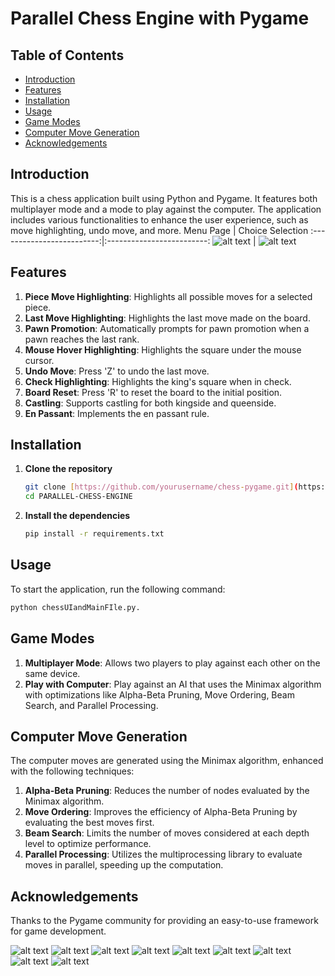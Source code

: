 # Parallel Chess Engine with Pygame

## Table of Contents
- [Introduction](#introduction)
- [Features](#features)
- [Installation](#installation)
- [Usage](#usage)
- [Game Modes](#game-modes)
- [Computer Move Generation](#computer-move-generation)
- [Acknowledgements](#acknowledgements)

## Introduction
This is a chess application built using Python and Pygame. It features both multiplayer mode and a mode to play against the computer. The application includes various functionalities to enhance the user experience, such as move highlighting, undo move, and more.
Menu Page            |  Choice Selection
:-------------------------:|:-------------------------:
![alt text](https://github.com/ayushg212/PARALLEL-CHESS-ENGINE/blob/main/Screenshots/image.png) | ![alt text](https://github.com/ayushg212/PARALLEL-CHESS-ENGINE/blob/main/Screenshots/image-1.png)
## Features
1. **Piece Move Highlighting**: Highlights all possible moves for a selected piece.
2. **Last Move Highlighting**: Highlights the last move made on the board.
3. **Pawn Promotion**: Automatically prompts for pawn promotion when a pawn reaches the last rank.
4. **Mouse Hover Highlighting**: Highlights the square under the mouse cursor.
5. **Undo Move**: Press 'Z' to undo the last move.
6. **Check Highlighting**: Highlights the king's square when in check.
7. **Board Reset**: Press 'R' to reset the board to the initial position.
8. **Castling**: Supports castling for both kingside and queenside.
9. **En Passant**: Implements the en passant rule.

## Installation
1. **Clone the repository**
    ```sh
    git clone [https://github.com/yourusername/chess-pygame.git](https://github.com/ayushg212/PARALLEL-CHESS-ENGINE.git)
    cd PARALLEL-CHESS-ENGINE
    ```
2. **Install the dependencies**
    ```sh
    pip install -r requirements.txt
    ```

## Usage
To start the application, run the following command:
```sh
python chessUIandMainFIle.py.
```
## Game Modes
1. **Multiplayer Mode**: Allows two players to play against each other on the same device.
2. **Play with Computer**: Play against an AI that uses the Minimax algorithm with optimizations like Alpha-Beta Pruning, Move Ordering, Beam Search, and Parallel Processing.

## Computer Move Generation
The computer moves are generated using the Minimax algorithm, enhanced with the following techniques:

1. **Alpha-Beta Pruning**: Reduces the number of nodes evaluated by the Minimax algorithm.
2. **Move Ordering**: Improves the efficiency of Alpha-Beta Pruning by evaluating the best moves first.
3. **Beam Search**: Limits the number of moves considered at each depth level to optimize performance.
4. **Parallel Processing**: Utilizes the multiprocessing library to evaluate moves in parallel, speeding up the computation.
   
## Acknowledgements
Thanks to the Pygame community for providing an easy-to-use framework for game development.


![alt text](https://github.com/ayushg212/PARALLEL-CHESS-ENGINE/blob/main/Screenshots/image-2.png)
![alt text](https://github.com/ayushg212/PARALLEL-CHESS-ENGINE/blob/main/Screenshots/image-3.png)
![alt text](https://github.com/ayushg212/PARALLEL-CHESS-ENGINE/blob/main/Screenshots/image-4.png)
![alt text](https://github.com/ayushg212/PARALLEL-CHESS-ENGINE/blob/main/Screenshots/image-5.png)
![alt text](https://github.com/ayushg212/PARALLEL-CHESS-ENGINE/blob/main/Screenshots/image-6.png)
![alt text](https://github.com/ayushg212/PARALLEL-CHESS-ENGINE/blob/main/Screenshots/image-7.png)
![alt text](https://github.com/ayushg212/PARALLEL-CHESS-ENGINE/blob/main/Screenshots/image-8.png)
![alt text](https://github.com/ayushg212/PARALLEL-CHESS-ENGINE/blob/main/Screenshots/image-9.png)
![alt text](https://github.com/ayushg212/PARALLEL-CHESS-ENGINE/blob/main/Screenshots/image-10.png)
